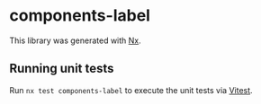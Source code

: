 # components-label

This library was generated with [Nx](https://nx.dev).

## Running unit tests

Run `nx test components-label` to execute the unit tests via [Vitest](https://vitest.dev/).

